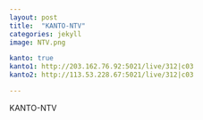 ```yaml
---
layout: post
title:  "KANTO-NTV"
categories: jekyll
image: NTV.png

kanto: true
kanto1: http://203.162.76.92:5021/live/312|c03
kanto2: http://113.53.228.67:5021/live/312|c03

---
```

KANTO-NTV
